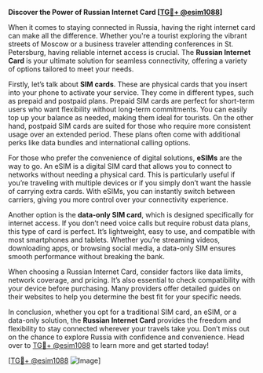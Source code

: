 **Discover the Power of Russian Internet Card [[TG💪+ @esim1088](https://t.me/s/esim1088)]**

When it comes to staying connected in Russia, having the right internet card can make all the difference. Whether you're a tourist exploring the vibrant streets of Moscow or a business traveler attending conferences in St. Petersburg, having reliable internet access is crucial. The **Russian Internet Card** is your ultimate solution for seamless connectivity, offering a variety of options tailored to meet your needs.

Firstly, let’s talk about **SIM cards**. These are physical cards that you insert into your phone to activate your service. They come in different types, such as prepaid and postpaid plans. Prepaid SIM cards are perfect for short-term users who want flexibility without long-term commitments. You can easily top up your balance as needed, making them ideal for tourists. On the other hand, postpaid SIM cards are suited for those who require more consistent usage over an extended period. These plans often come with additional perks like data bundles and international calling options.

For those who prefer the convenience of digital solutions, **eSIMs** are the way to go. An eSIM is a digital SIM card that allows you to connect to networks without needing a physical card. This is particularly useful if you’re traveling with multiple devices or if you simply don’t want the hassle of carrying extra cards. With eSIMs, you can instantly switch between carriers, giving you more control over your connectivity experience.

Another option is the **data-only SIM card**, which is designed specifically for internet access. If you don’t need voice calls but require robust data plans, this type of card is perfect. It’s lightweight, easy to use, and compatible with most smartphones and tablets. Whether you’re streaming videos, downloading apps, or browsing social media, a data-only SIM ensures smooth performance without breaking the bank.

When choosing a Russian Internet Card, consider factors like data limits, network coverage, and pricing. It’s also essential to check compatibility with your device before purchasing. Many providers offer detailed guides on their websites to help you determine the best fit for your specific needs.

In conclusion, whether you opt for a traditional SIM card, an eSIM, or a data-only solution, the **Russian Internet Card** provides the freedom and flexibility to stay connected wherever your travels take you. Don’t miss out on the chance to explore Russia with confidence and convenience. Head over to [TG💪+ @esim1088](https://t.me/s/esim1088) to learn more and get started today!

[[TG💪+ @esim1088](https://t.me/s/esim1088) ![Image](https://i.postimg.cc/Y0z9fWf4/image.png)]